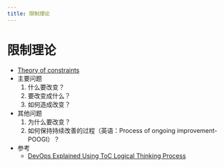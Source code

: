 ```yaml
---
title: 限制理论
---
```


# 限制理论

- [Theory of constraints](https://en.wikipedia.org/wiki/Theory_of_constraints)
- 主要问题
  1. 什么要改变？
  2. 要改变成什么？
  3. 如何造成改变？
- 其他问题
  1. 为什么要改变？
  2. 如何保持持续改善的过程（英语：Process of ongoing improvement-POOGI）？
- 参考
  - [DevOps Explained Using ToC Logical Thinking Process](https://www.prodops.io/blog/devops-explained-using-toc-logical-thinking-process)
